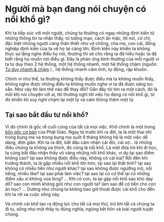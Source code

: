 # Người mà bạn đang nói chuyện có nổi khổ gì?

Khi ta tiếp xúc với một người, chúng ta thường có ngay những định kiến từ những thông tin ta nhận thấy, từ tướng mạo, cách ăn mặc, lời nói, cử chỉ; đặc biệt những người càng thân thiết như vợ chồng, cha mẹ, con cái, đồng nghiệp định kiến của ta về họ lại càng lớn. Định kiến này khiến ta không thực sự lắng nghe điều họ nói, thường thì sẽ cho rằng ta đã hiểu hoặc ta đã biết rằng họ muốn nói điều gì. Đây là phản ứng bình thường của mỗi người vì ta tư duy theo 2 hệ thống, một hệ̣ thống nhanh, một hệ thống chậm (nguồn: [Tư duy nhanh & chậm](https://alphabooks.vn/tu-duy-nhanh-va-cham) ) , hệ thống nhanh cảm tính, tự động, rập khuôn. 

Chính vì như thế, ta thường không thấy được điều mà ta không muốn thấy, không nghe được những điều ta không muốn nghe vì ta đã được sàng lọc sẵn. Như vậy thì làm thế nào để thay đổi? Gần đây tôi tìm ra một cách, đó là mỗi khi nói chuyện với ai, tôi thường nghĩ tới việc họ đang có nổi khổ gì, từ đó khiến tôi suy nghĩ chậm lại một tý và cảm thông thêm một tý. 

## Tại sao bắt đầu tư nổi khổ? 

Vì đó chính là gốc rể cuối cùng của tất cả mọi việc. Khổ chính là một trong [bốn gốc cơ bản](https://vi.wikipedia.org/wiki/T%E1%BB%A9_di%E1%BB%87u_%C4%91%E1%BA%BF) của Phật Giáo. Ngay từ trước khi ra đời, ta là một thai nhi trong bụng mẹ và trong bụng mẹ suốt 9 tháng không hệ là một việc dễ dàng, đơn giản. Khi ta ra đời, bắt đầu cảm nhận cái đói, cái sợ... là những điều chúng ta không ưa thích, đó cũng là nổi khổ. Là một đứa trẻ khi đi học, ta cũng bắt đầu nhận thấy vô vàng những nổi khổ khác, ví dụ tại sao điểm không cao? tại sao không được điều này, không có cái kia? Rồi đến khi trưởng thành, ta là gặp nhiều nổi khổ lớn hơn, tại sao lại thất tình? tại sao không có nhiều tiền như người khác? tại sao không được ngưỡng mộ, nổi tiếng, nhiều like? tại sao phải làm việc? tại sao lại có cơ thể lại có những điểm xấu xí không vừa lòng? ... Khi có con, ta lại gặp nổi khổ sao khó dạy dỗ? sao con mình không giỏi như con người ta? làm sao để có tiền cho con ăn học? ...  Dường như chúng ta không bao giờ thoát được cái khổ cho đến khi ta rời xa cuộc sống này. 

Và chính cái khổ tạo ra động lực cho tất cả mọi thứ, trừ khi tất cả chúng ta đi tu, sống như một thầy tu đúng nghĩa, ngừng kết hôn và loài người tuyệt chủng. 
